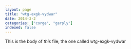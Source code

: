 ```yaml
---
layout: page
title: "wtg-exgk-vydwar"
date: 2014-3-2
categories: ["corge", "garply"]
indexed: false
---
```

This is the body of _this_ file, the one called wtg-exgk-vydwar
